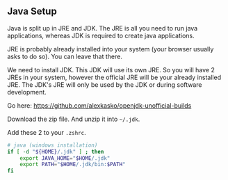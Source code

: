 Java Setup
----------

Java is split up in JRE and JDK. The JRE is all you need to run java applications, whereas JDK is required to create java applications.

JRE is probably already installed into your system (your browser usually asks to do so). You can leave that there.

We need to install JDK. This JDK will use its own JRE. So you will have 2 JREs in your system, however the official JRE will be your already installed JRE. The JDK's JRE will only be used by the JDK or during software development.

Go here: https://github.com/alexkasko/openjdk-unofficial-builds

Download the zip file. And unzip it into `~/.jdk`.

Add these 2 to your `.zshrc`.

```sh
# java (windows installation)
if [ -d "${HOME}/.jdk" ] ; then
    export JAVA_HOME="$HOME/.jdk"
    export PATH="$HOME/.jdk/bin:$PATH"
fi
```
